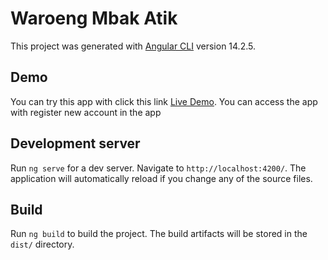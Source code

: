 # Waroeng Mbak Atik

This project was generated with [Angular CLI](https://github.com/angular/angular-cli) version 14.2.5.

## Demo

You can try this app with click this link [Live Demo](https://resto.donormerahyogyakarta.com/).
You can access the app with register new account in the app

## Development server

Run `ng serve` for a dev server. Navigate to `http://localhost:4200/`. The application will automatically reload if you change any of the source files.

## Build

Run `ng build` to build the project. The build artifacts will be stored in the `dist/` directory.